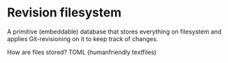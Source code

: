 Revision filesystem
================
A primitive (embeddable) database that stores everything on filesystem
and applies Git-revisioning on it to keep track of changes.

How are files stored? TOML (humanfriendly textfiles)

